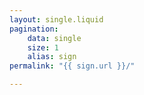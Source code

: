 ```yaml
---
layout: single.liquid
pagination:
    data: single
    size: 1
    alias: sign
permalink: "{{ sign.url }}/"

---
```

